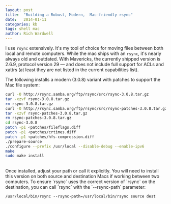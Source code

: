 ```yaml
---
layout: post
title:  "Building a Robust, Modern,  Mac-friendly rsync"
date:   2014-01-11
categories: kb
tags: shell mac
author: Rich Wardwell
---	
```

I use `rsync` extensively.  It's my tool of choice for moving files between both local and remote computers.  While the mac ships with an `rsync`, it's nearly always old and outdated. With Mavericks, the currently shipped version is 2.6.9, protocol version 29 — and does not include full support for ACLs and xattrs (at least they are not listed in the current capabilities list).  

The following installs a modern (3.0.8) variant with patches to support the Mac file system:

```bash
curl -O http://rsync.samba.org/ftp/rsync/src/rsync-3.0.8.tar.gz
tar -xzvf rsync-3.0.8.tar.gz
rm rsync-3.0.8.tar.gz
curl -O http://rsync.samba.org/ftp/rsync/src/rsync-patches-3.0.8.tar.gz
tar -xzvf rsync-patches-3.0.8.tar.gz
rm rsync-patches-3.0.8.tar.gz
cd rsync-3.0.8
patch -p1 <patches/fileflags.diff
patch -p1 <patches/crtimes.diff
patch -p1 <patches/hfs-compression.diff
./prepare-source
./configure --prefix /usr/local --disable-debug --enable-ipv6
make
sudo make install
```
<BR>
Once installed, adjust your path or call it explicitly.  You will need to install this version on both source and destination Macs if working between two computers.  To ensure `rsync` uses the correct version of `rsync` on the destination, you can call `rsync` with the `--rsync-path` parameter:

```
/usr/local/bin/rsync --rsync-path=/usr/local/bin/rsync source dest
```
